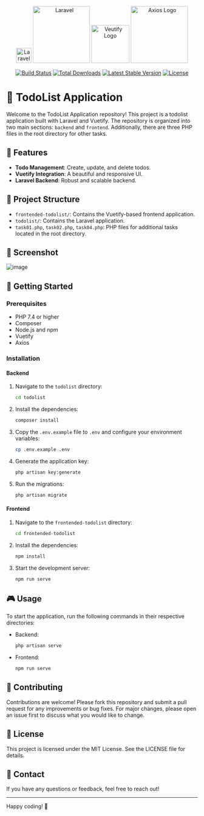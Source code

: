 <p align="center">
<a href="https://laravel.com" target="_blank"><img src="https://laravel.com/img/logomark.min.svg" width="40" alt="Laravel Logo"></a>
<a href="https://laravel.com" target="_blank"><img src="https://laravel.com/img/logotype.min.svg" width="150" alt="Laravel"></a> 
<a href="https://vuetifyjs.com/en/" target="_blank"><img src="https://cdn.vuetifyjs.com/docs/images/logos/vuetify-logo-dark-atom.svg" width="100" alt="Veutify Logo"></a>
<a href="https://www.npmjs.com/package/axios" target="_blank"><img src="https://camo.githubusercontent.com/2ac485b6967b7c38e2b416b2b1e3c2812a79e146eb37a74bced4305a55e282a4/68747470733a2f2f6178696f732d687474702e636f6d2f6173736574732f6c6f676f2e737667" width="150" alt="Axios Logo"></a>
</p>


<p align="center">
<a href="https://github.com/laravel/framework/actions"><img src="https://github.com/laravel/framework/workflows/tests/badge.svg" alt="Build Status"></a>
<a href="https://packagist.org/packages/laravel/framework"><img src="https://img.shields.io/packagist/dt/laravel/framework" alt="Total Downloads"></a>
<a href="https://packagist.org/packages/laravel/framework"><img src="https://img.shields.io/packagist/v/laravel/framework" alt="Latest Stable Version"></a>
<a href="https://packagist.org/packages/laravel/framework"><img src="https://img.shields.io/packagist/l/laravel/framework" alt="License"></a>
</p>

# 📝 TodoList Application

Welcome to the TodoList Application repository! This project is a todolist application built with Laravel and Vuetify. The repository is organized into two main sections: `backend` and `frontend`. Additionally, there are three PHP files in the root directory for other tasks.

## 🌟 Features

- **Todo Management**: Create, update, and delete todos.
- **Vuetify Integration**: A beautiful and responsive UI.
- **Laravel Backend**: Robust and scalable backend.


## 📂 Project Structure

- `frontended-todolist/`: Contains the Vuetify-based frontend application.
- `todolist/`: Contains the Laravel application.
- `task01.php`, `task02.php`, `task04.php`: PHP files for additional tasks located in the root directory.


## 📸 Screenshot
  ![image](https://github.com/user-attachments/assets/de61ce6d-8af0-4d2c-aef8-147f418cfa0f)


## 🚀 Getting Started

### Prerequisites

- PHP 7.4 or higher
- Composer
- Node.js and npm
- Vuetify 
- Axios 


### Installation

#### Backend

1. Navigate to the `todolist` directory:
    ```sh
    cd todolist
    ```
2. Install the dependencies:
    ```sh
    composer install
    ```
3. Copy the `.env.example` file to `.env` and configure your environment variables:
    ```sh
    cp .env.example .env
    ```
4. Generate the application key:
    ```sh
    php artisan key:generate
    ```
5. Run the migrations:
    ```sh
    php artisan migrate
    ```

#### Frontend

1. Navigate to the `frontended-todolist` directory:
    ```sh
    cd frontended-todolist
    ```
2. Install the dependencies:
    ```sh
    npm install
    ```
3. Start the development server:
    ```sh
    npm run serve
    ```

## 🎮 Usage

To start the application, run the following commands in their respective directories:

- Backend:
    ```sh
    php artisan serve
    ```
- Frontend:
    ```sh
    npm run serve
    ```
    
## 🤝 Contributing

Contributions are welcome! Please fork this repository and submit a pull request for any improvements or bug fixes. For major changes, please open an issue first to discuss what you would like to change.

## 📜 License

This project is licensed under the MIT License. See the LICENSE file for details.

## 📧 Contact

If you have any questions or feedback, feel free to reach out!

---

Happy coding! 🎉
